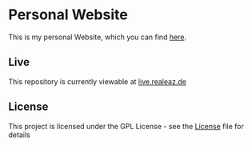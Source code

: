 # Personal Website

This is my personal Website, which you can find [here](https://realeaz.de/).

## Live
This repository is currently viewable at [live.realeaz.de](https://live.realeaz.de)

## License

This project is licensed under the GPL License - see the [License](LICENSE.md) file for details
